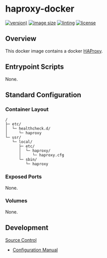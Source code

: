 # haproxy-docker

[![version)](https://img.shields.io/docker/v/crashvb/haproxy/latest)](https://hub.docker.com/repository/docker/crashvb/haproxy)
[![image size](https://img.shields.io/docker/image-size/crashvb/haproxy/latest)](https://hub.docker.com/repository/docker/crashvb/haproxy)
[![linting](https://img.shields.io/badge/linting-hadolint-yellow)](https://github.com/hadolint/hadolint)
[![license](https://img.shields.io/github/license/crashvb/haproxy-docker.svg)](https://github.com/crashvb/haproxy-docker/blob/master/LICENSE.md)

## Overview

This docker image contains a docker [HAProxy](https://haproxy.com/).

## Entrypoint Scripts

None.

## Standard Configuration

### Container Layout

```
/
├─ etc/
│  └─ healthcheck.d/
│     └─ haproxy
└─ usr/
   └─ local/
      ├─ etc/
      │  └─ haproxy/
      │     └─ haproxy.cfg
      └─ sbin/
         └─ haproxy
```

### Exposed Ports

None.

### Volumes

None.

## Development

[Source Control](https://github.com/crashvb/haproxy-docker)

* [Configuration Manual](https://www.haproxy.com/documentation/haproxy-configuration-manual/latest/)

